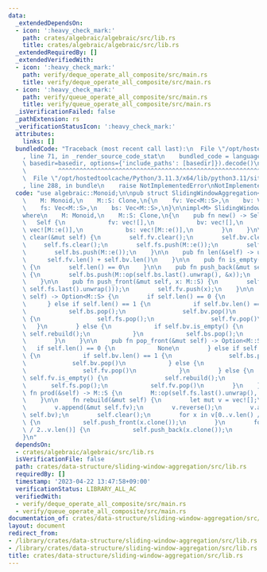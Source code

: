 ```yaml
---
data:
  _extendedDependsOn:
  - icon: ':heavy_check_mark:'
    path: crates/algebraic/algebraic/src/lib.rs
    title: crates/algebraic/algebraic/src/lib.rs
  _extendedRequiredBy: []
  _extendedVerifiedWith:
  - icon: ':heavy_check_mark:'
    path: verify/deque_operate_all_composite/src/main.rs
    title: verify/deque_operate_all_composite/src/main.rs
  - icon: ':heavy_check_mark:'
    path: verify/queue_operate_all_composite/src/main.rs
    title: verify/queue_operate_all_composite/src/main.rs
  _isVerificationFailed: false
  _pathExtension: rs
  _verificationStatusIcon: ':heavy_check_mark:'
  attributes:
    links: []
  bundledCode: "Traceback (most recent call last):\n  File \"/opt/hostedtoolcache/Python/3.11.3/x64/lib/python3.11/site-packages/onlinejudge_verify/documentation/build.py\"\
    , line 71, in _render_source_code_stat\n    bundled_code = language.bundle(stat.path,\
    \ basedir=basedir, options={'include_paths': [basedir]}).decode()\n          \
    \         ^^^^^^^^^^^^^^^^^^^^^^^^^^^^^^^^^^^^^^^^^^^^^^^^^^^^^^^^^^^^^^^^^^^^^^^^^^^^^^^^^\n\
    \  File \"/opt/hostedtoolcache/Python/3.11.3/x64/lib/python3.11/site-packages/onlinejudge_verify/languages/rust.py\"\
    , line 288, in bundle\n    raise NotImplementedError\nNotImplementedError\n"
  code: "use algebraic::Monoid;\n\npub struct SlidingWindowAggregation<M>\nwhere\n\
    \    M: Monoid,\n    M::S: Clone,\n{\n    fv: Vec<M::S>,\n    bv: Vec<M::S>,\n\
    \    fs: Vec<M::S>,\n    bs: Vec<M::S>,\n}\n\nimpl<M> SlidingWindowAggregation<M>\n\
    where\n    M: Monoid,\n    M::S: Clone,\n{\n    pub fn new() -> Self {\n     \
    \   Self {\n            fv: vec![],\n            bv: vec![],\n            fs:\
    \ vec![M::e()],\n            bs: vec![M::e()],\n        }\n    }\n\n    pub fn\
    \ clear(&mut self) {\n        self.fv.clear();\n        self.bv.clear();\n   \
    \     self.fs.clear();\n        self.fs.push(M::e());\n        self.bs.clear();\n\
    \        self.bs.push(M::e());\n    }\n\n    pub fn len(&self) -> usize {\n  \
    \      self.fv.len() + self.bv.len()\n    }\n\n    pub fn is_empty(&self) -> bool\
    \ {\n        self.len() == 0\n    }\n\n    pub fn push_back(&mut self, x: M::S)\
    \ {\n        self.bs.push(M::op(self.bs.last().unwrap(), &x));\n        self.bv.push(x);\n\
    \    }\n\n    pub fn push_front(&mut self, x: M::S) {\n        self.fs.push(M::op(&x,\
    \ self.fs.last().unwrap()));\n        self.fv.push(x);\n    }\n\n    pub fn pop_back(&mut\
    \ self) -> Option<M::S> {\n        if self.len() == 0 {\n            None\n  \
    \      } else if self.len() == 1 {\n            if self.bv.len() == 1 {\n    \
    \            self.bs.pop();\n                self.bv.pop()\n            } else\
    \ {\n                self.fs.pop();\n                self.fv.pop()\n         \
    \   }\n        } else {\n            if self.bv.is_empty() {\n               \
    \ self.rebuild();\n            }\n            self.bs.pop();\n            self.bv.pop()\n\
    \        }\n    }\n\n    pub fn pop_front(&mut self) -> Option<M::S> {\n     \
    \   if self.len() == 0 {\n            None\n        } else if self.len() == 1\
    \ {\n            if self.bv.len() == 1 {\n                self.bs.pop();\n   \
    \             self.bv.pop()\n            } else {\n                self.fs.pop();\n\
    \                self.fv.pop()\n            }\n        } else {\n            if\
    \ self.fv.is_empty() {\n                self.rebuild();\n            }\n     \
    \       self.fs.pop();\n            self.fv.pop()\n        }\n    }\n\n    pub\
    \ fn prod(&self) -> M::S {\n        M::op(self.fs.last().unwrap(), self.bs.last().unwrap())\n\
    \    }\n\n    fn rebuild(&mut self) {\n        let mut v = vec![];\n        v.reserve(self.len());\n\
    \        v.append(&mut self.fv);\n        v.reverse();\n        v.append(&mut\
    \ self.bv);\n        self.clear();\n        for x in v[0..v.len() / 2].iter().rev()\
    \ {\n            self.push_front(x.clone());\n        }\n        for x in &v[v.len()\
    \ / 2..v.len()] {\n            self.push_back(x.clone());\n        }\n    }\n\
    }\n"
  dependsOn:
  - crates/algebraic/algebraic/src/lib.rs
  isVerificationFile: false
  path: crates/data-structure/sliding-window-aggregation/src/lib.rs
  requiredBy: []
  timestamp: '2023-04-22 13:47:58+09:00'
  verificationStatus: LIBRARY_ALL_AC
  verifiedWith:
  - verify/deque_operate_all_composite/src/main.rs
  - verify/queue_operate_all_composite/src/main.rs
documentation_of: crates/data-structure/sliding-window-aggregation/src/lib.rs
layout: document
redirect_from:
- /library/crates/data-structure/sliding-window-aggregation/src/lib.rs
- /library/crates/data-structure/sliding-window-aggregation/src/lib.rs.html
title: crates/data-structure/sliding-window-aggregation/src/lib.rs
---
```


